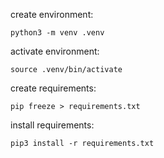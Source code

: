create environment:
```
python3 -m venv .venv
```

activate environment:
```
source .venv/bin/activate
```

create requirements: 
```
pip freeze > requirements.txt
```

install requirements:
```
pip3 install -r requirements.txt
```